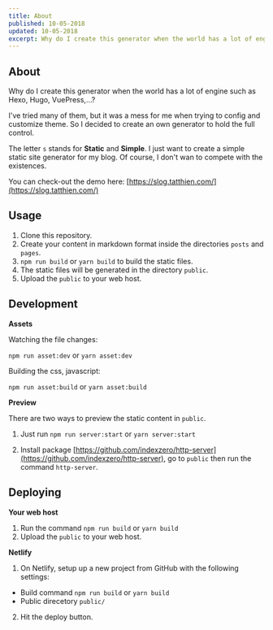 ```yaml
---
title: About
published: 10-05-2018
updated: 10-05-2018
excerpt: Why do I create this generator when the world has a lot of engine such as Hexo, Hugo, VuePress,...?
---
```

## About

Why do I create this generator when the world has a lot of engine such as Hexo, Hugo, VuePress,...?

I've tried many of them, but it was a mess for me when trying to config and customize theme. So I decided to create an own generator to hold the full control.

The letter `s` stands for **Static** and **Simple**. I just want to create a simple static site generator for my blog. Of course, I don't wan to compete with the existences.

You can check-out the demo here: [https://slog.tatthien.com/](https://slog.tatthien.com/)

## Usage

1. Clone this repository.
2. Create your content in markdown format inside the directories `posts` and `pages`.
3. `npm run build` or `yarn build` to build the static files.
4. The static files will be generated in the directory `public`.
5. Upload the `public` to your web host.

## Development

**Assets**

Watching the file changes:

`npm run asset:dev` or `yarn asset:dev`

Building the css, javascript:

`npm run asset:build` or `yarn asset:build`

**Preview**

There are two ways to preview the static content in `public`.

1. Just run `npm run server:start` or `yarn server:start`

2. Install package [https://github.com/indexzero/http-server](https://github.com/indexzero/http-server), go to `public` then run the command `http-server`.

## Deploying

**Your web host**

1. Run the command `npm run build` or `yarn build`
2. Upload the `public` to your web host.

**Netlify**

1. On Netlify, setup up a new project from GitHub with the following settings:

- Build command `npm run build` or `yarn build`
- Public direcetory `public/`

2. Hit the deploy button.
